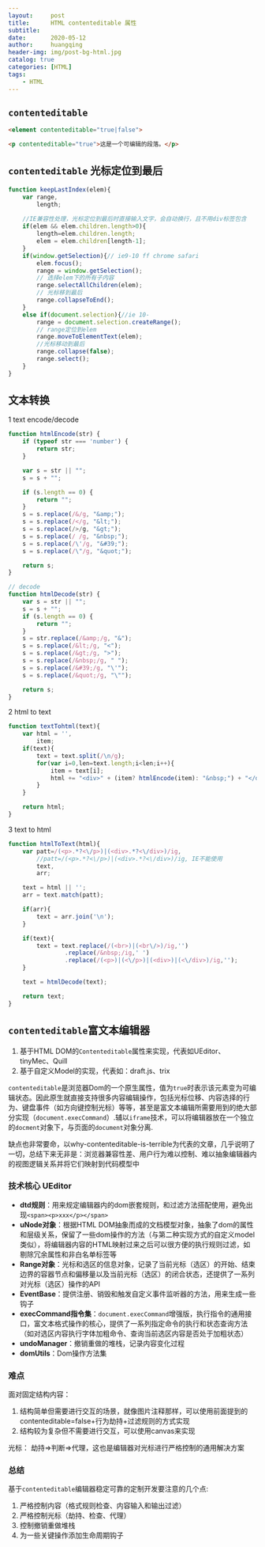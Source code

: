 ```yaml
---
layout:     post
title:      HTML contenteditable 属性
subtitle:   
date:       2020-05-12
author:     huangqing
header-img: img/post-bg-html.jpg
catalog: true
categories: [HTML]
tags:
    - HTML
---
```


## `contenteditable`

```html
<element contenteditable="true|false">
```

```html
<p contenteditable="true">这是一个可编辑的段落。</p>
```

## `contenteditable` 光标定位到最后

```js
function keepLastIndex(elem){
    var range,
        length;
    
    //IE兼容性处理，光标定位到最后时直接输入文字，会自动换行，且不用div标签包含
    if(elem && elem.children.length>0){
        length=elem.children.length;
        elem = elem.children[length-1];
    }
    if(window.getSelection){// ie9-10 ff chrome safari
        elem.focus();
        range = window.getSelection();
        // 选择elem下的所有子内容
        range.selectAllChildren(elem);
        // 光标移到最后
        range.collapseToEnd();
    }
    else if(document.selection){//ie 10-
        range = document.selection.createRange();
        // range定位到elem
        range.moveToElementText(elem);
        //光标移动到最后
        range.collapse(false);
        range.select();
    }
}
```

## 文本转换

1 text encode/decode

```js
function htmlEncode(str) {
    if (typeof str === 'number') {
        return str;
    }

    var s = str || "";
    s = s + "";

    if (s.length == 0) {
        return "";
    }
    s = s.replace(/&/g, "&amp;");
    s = s.replace(/</g, "&lt;");
    s = s.replace(/>/g, "&gt;");
    s = s.replace(/ /g, "&nbsp;");
    s = s.replace(/\'/g, "&#39;");
    s = s.replace(/\"/g, "&quot;");

    return s;
}

// decode
function htmlDecode(str) {
    var s = str || "";
    s = s + "";
    if (s.length == 0) {
        return "";
    }
    s = str.replace(/&amp;/g, "&");
    s = s.replace(/&lt;/g, "<");
    s = s.replace(/&gt;/g, ">");
    s = s.replace(/&nbsp;/g, " ");
    s = s.replace(/&#39;/g, "\'");
    s = s.replace(/&quot;/g, "\"");

    return s;
}
```

2 html to text

```js
function textTohtml(text){
    var html = '',
        item;
    if(text){
        text = text.split(/\n/g);
        for(var i=0,len=text.length;i<len;i++){
            item = text[i];
            html += "<div>" + (item? htmlEncode(item): "&nbsp;") + "</div>";
        }
    }

    return html;
}
```

3 text to html

```js
function htmlToText(html){
    var patt=/(<p>.*?<\/p>)|(<div>.*?<\/div>)/ig,
        //patt=/(<p>.*?<\/p>)|(<div>.*?<\/div>)/ig, IE不能使用
        text,
        arr;

    text = html || '';
    arr = text.match(patt);

    if(arr){
        text = arr.join('\n');
    }

    if(text){
        text = text.replace(/(<br>)|(<br\/>)/ig,'')
                .replace(/&nbsp;/ig,' ')
                .replace(/(<p>)|(<\/p>)|(<div>)|(<\/div>)/ig,'');
    }

    text = htmlDecode(text);

    return text;
}
```

## `contenteditable`富文本编辑器

1. 基于HTML DOM的`Contenteditable`属性来实现，代表如UEditor、tinyMec、Quill
2. 基于自定义Model的实现，代表如：draft.js、trix

`contenteditable`是浏览器Dom的一个原生属性，值为`true`时表示该元素变为可编辑状态。因此原生就直接支持很多内容编辑操作，包括光标位移、内容选择的行为、键盘事件（如方向键控制光标）等等，甚至是富文本编辑所需要用到的绝大部分实现（`document.execCommand`）.辅以`iframe`技术，可以将编辑器放在一个独立的`docment`对象下，与页面的`document`对象分离.

缺点也非常要命，以why-contenteditable-is-terrible为代表的文章，几乎说明了一切，总结下来无非是：浏览器兼容性差、用户行为难以控制、难以抽象编辑器内的视图逻辑关系并将它们映射到代码模型中


### 技术核心 UEditor

+ **dtd规则**：用来规定编辑器内的dom嵌套规则，和过滤方法搭配使用，避免出现`<span><p>xxx</p></span>`
+ **uNode对象**：根据HTML DOM抽象而成的文档模型对象，抽象了dom的属性和层级关系，保留了一些dom操作的方法（与第二种实现方式的自定义model类似），将编辑器内容的HTML映射过来之后可以很方便的执行规则过滤，如剔除冗余属性和非白名单标签等
+ **Range对象**：光标和选区的信息对象，记录了当前光标（选区）的开始、结束边界的容器节点和偏移量以及当前光标（选区）的闭合状态，还提供了一系列对光标（选区）操作的API
+ **EventBase**：提供注册、销毁和触发自定义事件监听器的方法，用来生成一些钩子
+ **execCommand指令集**：`document.execCommand`增强版，执行指令的通用接口，富文本格式操作的核心，提供了一系列指定命令的执行和状态查询方法（如对选区内容执行字体加粗命令、查询当前选区内容是否处于加粗状态）
+ **undoManager**：撤销重做的堆栈，记录内容变化过程
+ **domUtils**：Dom操作方法集

### 难点

面对固定结构内容：
1. 结构简单但需要进行交互的场景，就像图片注释那样，可以使用前面提到的contenteditable=false+行为劫持+过滤规则的方式实现
2. 结构较为复杂但不需要进行交互，可以使用canvas来实现

光标：
 劫持=>判断=>代理，这也是编辑器对光标进行严格控制的通用解决方案

### 总结 

基于`contenteditable`编辑器稳定可靠的定制开发要注意的几个点:

1. 严格控制内容（格式规则检查、内容输入和输出过滤）
2. 严格控制光标（劫持、检查、代理）
3. 控制撤销重做堆栈
4. 为一些关键操作添加生命周期钩子